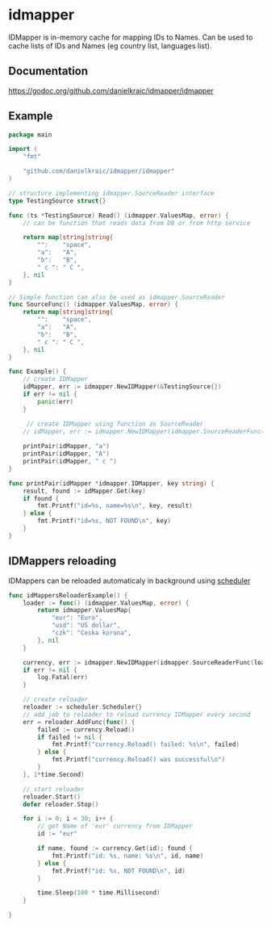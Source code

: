 # idmapper

IDMapper is in-memory cache for mapping IDs to Names. Can be used to cache lists of IDs and Names (eg country list, languages list).

## Documentation

https://godoc.org/github.com/danielkraic/idmapper/idmapper

## Example

```go
package main

import (
	"fmt"

	"github.com/danielkraic/idmapper/idmapper"
)

// structure implementing idmapper.SourceReader interface
type TestingSource struct{}

func (ts *TestingSource) Read() (idmapper.ValuesMap, error) {
    // can be function that reads data from DB or from http service

	return map[string]string{
		"":    "space",
		"a":   "A",
		"b":   "B",
		" c ": " C ",
	}, nil
}

// Simple function can also be used as idmapper.SourceReader
func SourceFunc() (idmapper.ValuesMap, error) {
	return map[string]string{
		"":    "space",
		"a":   "A",
		"b":   "B",
		" c ": " C ",
	}, nil
}

func Example() {
    // create IDMapper
    idMapper, err := idmapper.NewIDMapper(&TestingSource{})
	if err != nil {
		panic(err)
	}

     // create IDMapper using function as SourceReader
    // idMapper, err := idmapper.NewIDMapper(idmapper.SourceReaderFunc(SourceFunc))
	
	printPair(idMapper, "a")
	printPair(idMapper, "A")
	printPair(idMapper, " c ")
}

func printPair(idMapper *idmapper.IDMapper, key string) {
	result, found := idMapper.Get(key)
	if found {
		fmt.Printf("id=%s, name=%s\n", key, result)
	} else {
		fmt.Printf("id=%s, NOT FOUND\n", key)
	}
}
```

## IDMappers reloading

IDMappers can be reloaded automaticaly in background using [scheduler](https://github.com/danielkraic/idmapper/tree/master/scheduler)

```go
func idMappersReloaderExample() {
	loader := func() (idmapper.ValuesMap, error) {
		return idmapper.ValuesMap{
			"eur": "Euro",
			"usd": "US dollar",
			"czk": "Ceska koruna",
		}, nil
	}

	currency, err := idmapper.NewIDMapper(idmapper.SourceReaderFunc(loader))
	if err != nil {
		log.Fatal(err)
	}

	// create reloader
	reloader := scheduler.Scheduler{}
	// add job to reloader to reload currency IDMapper every second
	err = reloader.AddFunc(func() {
		failed := currency.Reload()
		if failed != nil {
			fmt.Printf("currency.Reload() failed: %s\n", failed)
		} else {
			fmt.Printf("currency.Reload() was successful\n")
		}
	}, 1*time.Second)

    // start reloader
	reloader.Start()
	defer reloader.Stop()

	for i := 0; i < 30; i++ {
		// get Name of 'eur' currency from IDMapper
		id := "eur"

		if name, found := currency.Get(id); found {
			fmt.Printf("id: %s, name: %s\n", id, name)
		} else {
			fmt.Printf("id: %s, NOT FOUND\n", id)
		}

		time.Sleep(100 * time.Millisecond)
	}

}
```